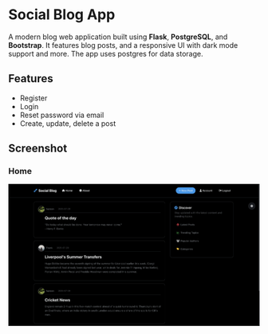 # Social Blog App 

A modern blog web application built using **Flask**, **PostgreSQL**, and **Bootstrap**. It features blog posts, and a responsive UI with dark mode support and more. The app uses postgres for data storage.

## Features

- Register
- Login
- Reset password via email
- Create, update, delete a post

## Screenshot

### Home
![Home Page](<screenshot/home page dark.png>)